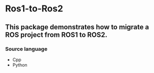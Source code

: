 # Ros1-to-Ros2
## This package demonstrates how to migrate a ROS project from ROS1 to ROS2.

### Source language
- Cpp
- Python
